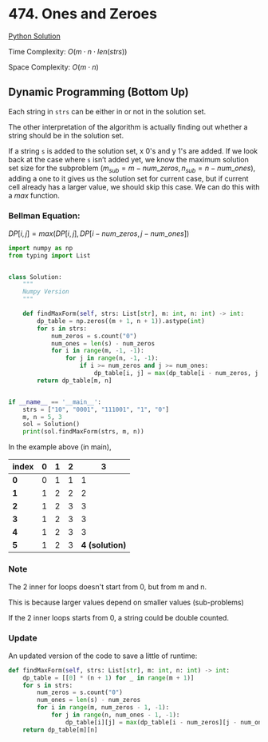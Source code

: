 # 474. Ones and Zeroes

[Python Solution](./solution.py)

Time Complexity: $O(m\cdot n\cdot len(strs))$

Space Complexity: $O(m\cdot n)$

## Dynamic Programming (Bottom Up)

Each string in `strs` can be either in or not in the solution set.

The other interpretation of the algorithm is actually finding out whether a string should be in the solution set.

If a string `s` is added to the solution set, x 0's and y 1's are added. If we look back at the case where `s` isn’t
added yet, we know the maximum solution set size for the subproblem ($m_{sub}=m-num\_zeros, n_{sub}=n-num\_ones$),
adding a one to it gives us the solution set for current case, but if current cell already has a larger value, we should
skip this case. We can do this with a $max$ function.

### Bellman Equation:

$DP[i, j] = max(DP[i, j], DP[i - num\_zeros, j - num\_ones])$

```python
import numpy as np
from typing import List


class Solution:
    """
    Numpy Version
    """

    def findMaxForm(self, strs: List[str], m: int, n: int) -> int:
        dp_table = np.zeros((m + 1, n + 1)).astype(int)
        for s in strs:
            num_zeros = s.count("0")
            num_ones = len(s) - num_zeros
            for i in range(m, -1, -1):
                for j in range(n, -1, -1):
                    if i >= num_zeros and j >= num_ones:
                        dp_table[i, j] = max(dp_table[i - num_zeros, j - num_ones] + 1, dp_table[i, j])
        return dp_table[m, n]


if __name__ == '__main__':
    strs = ["10", "0001", "111001", "1", "0"]
    m, n = 5, 3
    sol = Solution()
    print(sol.findMaxForm(strs, m, n))
```

In the example above (in main),

| index | 0    | 1    | 2    | 3                |
| ----- | ---- | ---- | ---- | ---------------- |
| **0** | 0    | 1    | 1    | 1                |
| **1** | 1    | 2    | 2    | 2                |
| **2** | 1    | 2    | 3    | 3                |
| **3** | 1    | 2    | 3    | 3                |
| **4** | 1    | 2    | 3    | 3                |
| **5** | 1    | 2    | 3    | **4 (solution)** |

### Note

The 2 inner for loops doesn't start from 0, but from m and n. 

This is because larger values depend on smaller values (sub-problems)

If the 2 inner loops starts from 0, a string could be double counted.

### Update

An updated version of the code to save a little of runtime:

```python
def findMaxForm(self, strs: List[str], m: int, n: int) -> int:
    dp_table = [[0] * (n + 1) for _ in range(m + 1)]
    for s in strs:
        num_zeros = s.count("0")
        num_ones = len(s) - num_zeros
        for i in range(m, num_zeros - 1, -1):
            for j in range(n, num_ones - 1, -1):
                dp_table[i][j] = max(dp_table[i - num_zeros][j - num_ones] + 1, dp_table[i][j])
    return dp_table[m][n]
```
























